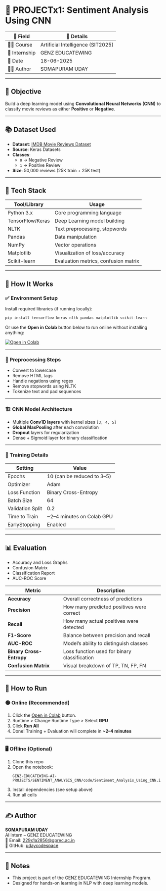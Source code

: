 
# 🧠 PROJECTx1: Sentiment Analysis Using CNN

| 📘 Field       | 📝 Details                              |
|----------------|------------------------------------------|
| 👨‍🎓 Course     | Artificial Intelligence (SIT2025)        |
| 🏢 Internship  | GENZ EDUCATEWING                        |
| 📅 Date        | 18-06-2025                              |
| 👨‍💻 Author     | SOMAPURAM UDAY                          |

---

## 📌 Objective

Build a deep learning model using **Convolutional Neural Networks (CNN)** to classify movie reviews as either **Positive** or **Negative**.

---

## 📚 Dataset Used

- **Dataset**: [IMDB Movie Reviews Dataset](https://ai.stanford.edu/~amaas/data/sentiment/)
- **Source**: Keras Datasets
- **Classes**:
  - `0` → Negative Review  
  - `1` → Positive Review  
- **Size**: 50,000 reviews (25K train + 25K test)

---

## 🧠 Tech Stack

| Tool/Library     | Usage                                 |
|------------------|----------------------------------------|
| Python 3.x       | Core programming language              |
| TensorFlow/Keras | Deep Learning model building           |
| NLTK             | Text preprocessing, stopwords          |
| Pandas           | Data manipulation                      |
| NumPy            | Vector operations                      |
| Matplotlib       | Visualization of loss/accuracy         |
| Scikit-learn     | Evaluation metrics, confusion matrix   |

---

## 🚀 How It Works

### ✅ Environment Setup

Install required libraries (if running locally):

```bash
pip install tensorflow keras nltk pandas matplotlib scikit-learn
```

Or use the **Open in Colab** button below to run online without installing anything:

[![Open in Colab](https://colab.research.google.com/assets/colab-badge.svg)](https://colab.research.google.com/github/udaycodespace/GENZ-EDUCATEWING-AI-PROJECTS/blob/main/SENTIMENT_ANALYSIS_CNN/code/Sentiment_Analysis_Using_CNN.ipynb)

---

### 🧹 Preprocessing Steps

- Convert to lowercase  
- Remove HTML tags  
- Handle negations using regex  
- Remove stopwords using NLTK  
- Tokenize text and pad sequences

---

### 🏗️ CNN Model Architecture

- Multiple **Conv1D layers** with kernel sizes `[3, 4, 5]`  
- **Global MaxPooling** after each convolution  
- **Dropout** layers for regularization  
- Dense + Sigmoid layer for binary classification

---

### 🎯 Training Details

| Setting            | Value                         |
|--------------------|-------------------------------|
| Epochs             | 10 (can be reduced to 3–5)    |
| Optimizer          | Adam                          |
| Loss Function      | Binary Cross-Entropy          |
| Batch Size         | 64                            |
| Validation Split   | 0.2                           |
| Time to Train      | ~2–4 minutes on Colab GPU     |
| EarlyStopping      | Enabled                       |

---

## 📊 Evaluation

- Accuracy and Loss Graphs  
- Confusion Matrix  
- Classification Report  
- AUC-ROC Score

| Metric                       | Description                                                     |
|-----------------------------|-----------------------------------------------------------------|
| **Accuracy**                | Overall correctness of predictions                             |
| **Precision**               | How many predicted positives were correct                      |
| **Recall**                  | How many actual positives were detected                        |
| **F1-Score**                | Balance between precision and recall                           |
| **AUC-ROC**                 | Model’s ability to distinguish classes                         |
| **Binary Cross-Entropy**    | Loss function used for binary classification                   |
| **Confusion Matrix**        | Visual breakdown of TP, TN, FP, FN                             |

---

## 🔄 How to Run

### 🟢 Online (Recommended)
1. Click the [Open in Colab](https://colab.research.google.com/github/udaycodespace/GENZ-EDUCATEWING-AI-PROJECTS/blob/main/SENTIMENT_ANALYSIS_CNN/code/Sentiment_Analysis_Using_CNN.ipynb) button.
2. Runtime > Change Runtime Type > Select **GPU**
3. Click **Run All**
4. Done! Training + Evaluation will complete in **~2–4 minutes**

---

### 🖥️ Offline (Optional)
1. Clone this repo  
2. Open the notebook:  
   ```
   GENZ-EDUCATEWING-AI-PROJECTS/SENTIMENT_ANALYSIS_CNN/code/Sentiment_Analysis_Using_CNN.ipynb
   ```
3. Install dependencies (see setup above)
4. Run all cells

---

## ✍️ Author

**SOMAPURAM UDAY**  
AI Intern – GENZ EDUCATEWING  
📧 Email: [229x1a2856@gprec.ac.in](mailto:229x1a2856@gprec.ac.in)  
🔗 GitHub: [udaycodespace](https://github.com/udaycodespace)

---

## 📌 Notes

- This project is part of the GENZ EDUCATEWING Internship Program.  
- Designed for hands-on learning in NLP with deep learning models.

